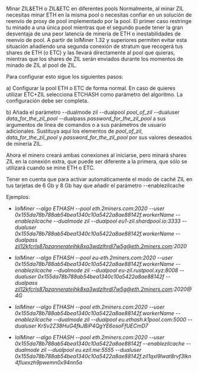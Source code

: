 Minar ZIL&ETH o ZIL&ETC en diferentes pools
Normalmente, al minar ZIL necesitas minar ETH en la misma pool o necesitas confiar en un solución de reenvío de proxy de pool implementado por la pool. El primer caso restringe tu minado a una única pool mientras que el segundo puede tener la gran desventaja de una peor latencia de minería de ETH o inestabilidades de reenvío de pool. A partir de lolMiner 1.32 y superiores permiten evitar esta situación añadiendo una segunda conexión de stratum que recogerá tus shares de ETH (o ETC) y las llevará directamente al pool que quieras, mientras que los shares de ZIL serán enviados durante los momentos de minado de ZIL al pool de ZIL.

Para configurar esto sigue los siguientes pasos:

a) Configurar la pool ETH o ETC de forma normal. En caso de quieres utilizar ETC+ZIL selecciona ETCHASH como parámetro del algoritmo. La configuración debe ser completa.

b) Añada el parámetro --dualmode zil --dualpool *pool_of_zil* --dualuser *data_for_the_zil_pool* --dualpass *password_for_the_zil_pool* a sus argumentos de línea de comandos o a sus parámetros de usuario adicionales. Sustituya aquí los elementos de *pool_of_zil*, *data_for_the_zil_pool* y *password_for_the_zil_pool* por sus valores deseados de minería ZIL.

Ahora el minero creará ambas conexiones al iniciarse, pero minará shares ZIL en la conexión extra, que puede ser diferente a la primera, que sólo se utilizará cuando se mine ETH o ETC.

Tener en cuenta que para activar automáticamente el modo de caché ZIL en tus tarjetas de 6 Gb y 8 Gb hay que añadir el parámetro --enablezilcache

Ejemplos:

* _lolMiner --algo ETHASH --pool eth.2miners.com:2020 --user 0x155da78b788ab54bea1340c10a5422a8ae88142f.workerName --enablezilcache --dualmode zil --dualpool eu1-zil.shardpool.io:3333 --dualuser 0x155da78b788ab54bea1340c10a5422a8ae88142f.workerName --dualpass zil12kfcrls87pzqnneratejhk8xa3wdzlhrdl7w5g@eth.2miners.com:2020_

* _lolMiner --algo ETHASH --pool eu-eth.2miners.com:2020 --user 0x155da78b788ab54bea1340c10a5422a8ae88142f.workerName --enablezilcache --dualmode zil --dualpool eu-zil.rustpool.xyz:8008 --dualuser 0x155da78b788ab54bea1340c10a5422a8ae88142f --dualpass zil12kfcrls87pzqnneratejhk8xa3wdzlhrdl7w5g@eth.2miners.com:2020@4G_

* _lolMiner --algo ETHASH --pool eth.2miners.com:2020 --user 0x155da78b788ab54bea1340c10a5422a8ae88142f.workerName --enablezilcache --dualmode zil --dualpool eu.ethash.k1pool.com:5000 --dualuser KrSv2Z38HuG4fkJBiP4QgYE6osoFfUECmD7_

* _lolMiner --algo ETHASH --pool eth.2miners.com:2020 --user 0x155da78b788ab54bea1340c10a5422a8ae88142f --enablezilcache --dualmode zil --dualpool eu.ezil.me:5555 --dualuser 0x155da78b788ab54bea1340c10a5422a8ae88142f.zil1qxl9lwat8rvf3lkn4fluexzh9pwemn0x94nn5a_